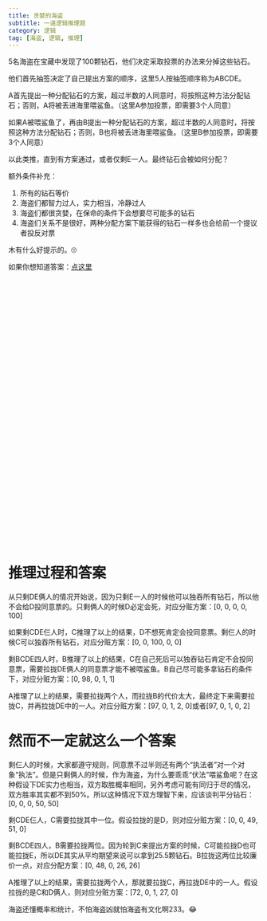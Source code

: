 ```yaml
---
title: 贪婪的海盗
subtitle: 一道逻辑推理题
category: 逻辑
tag: [海盗, 逻辑, 推理]
---
```


5名海盗在宝藏中发现了100颗钻石，他们决定采取投票的办法来分掉这些钻石。

他们首先抽签决定了自己提出方案的顺序，这里5人按抽签顺序称为ABCDE。

A首先提出一种分配钻石的方案，超过半数的人同意时，将按照这种方法分配钻石；否则，A将被丢进海里喂鲨鱼。（这里A参加投票，即需要3个人同意）

<!--more-->

如果A被喂鲨鱼了，再由B提出一种分配钻石的方案，超过半数的人同意时，将按照这种方法分配钻石；否则，B也将被丢进海里喂鲨鱼。（这里B参加投票，即需要3个人同意）

以此类推，直到有方案通过，或者仅剩E一人。最终钻石会被如何分配？

额外条件补充：

1. 所有的钻石等价
2. 海盗们都智力过人，实力相当，冷静过人
3. 海盗们都很贪婪，在保命的条件下会想要尽可能多的钻石
4. 海盗们关系不是很好，两种分配方案下能获得的钻石一样多也会给前一个提议者投反对票

木有什么好提示的。🙄️

如果你想知道答案：[点这里](#推理过程和答案)

　

　

　

　

　

　

　

　

　

　

　

　

　

　

　

　

# 推理过程和答案

从只剩DE俩人的情况开始说，因为只剩E一人的时候他可以独吞所有钻石，所以他不会给D投同意票的。只剩俩人的时候D必定会死，对应分赃方案：[0, 0, 0, 0, 100]

如果剩CDE仨人时，C推理了以上的结果，D不想死肯定会投同意票。剩仨人的时候C可以独吞所有钻石，对应分赃方案：[0, 0, 100, 0, 0]

剩BCDE四人时，B推理了以上的结果，C在自己死后可以独吞钻石肯定不会投同意票，需要拉拢DE俩人的同意票才能不被喂鲨鱼。B自己尽可能多拿钻石的条件下，对应分赃方案：[0, 98, 0, 1, 1]

A推理了以上的结果，需要拉拢两个人，而拉拢B的代价太大，最终定下来需要拉拢C，并再拉拢DE中的一人。对应分赃方案：[97, 0, 1, 2, 0]或者[97, 0, 1, 0, 2]

# 然而不一定就这么一个答案

剩仨人的时候，大家都遵守规则，同意票不过半则还有两个“执法者”对一个对象“执法”。但是只剩俩人的时候，作为海盗，为什么要乖乖“伏法”喂鲨鱼呢？在这种假设下DE实力也相当，双方取胜概率相同，另外考虑可能有同归于尽的情况，双方胜率其实都不到50%。所以这种情况下双方理智下来，应该谈判平分钻石：[0, 0, 0, 50, 50]

剩CDE仨人，C需要拉拢其中一位。假设拉拢的是D，则对应分赃方案：[0, 0, 49, 51, 0]

剩BCDE四人，B需要拉拢两位。因为轮到C来提出方案的时候，C可能拉拢D也可能拉拢E，所以DE其实从平均期望来说可以拿到25.5颗钻石。B拉拢这两位比较廉价一点，对应分配方案：[0, 48, 0, 26, 26]

A推理了以上的结果，需要拉拢两个人，那就要拉拢C，再拉拢DE中的一人。假设拉拢的是C和D俩人，则对应分赃方案：[72, 0, 1, 27, 0]

海盗还懂概率和统计，不怕海盗凶就怕海盗有文化啊233。😂
